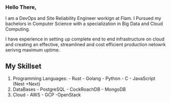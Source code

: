 ### Hello There,

I am a DevOps and Site Reliability Engineer workign at Flam. I Pursued my bachelors in Computer Science with a specialization in Big Data and Cloud Computing. 

I have experience in setting up complete end to end infrastructure on cloud and creating an effective, streamlined and cost efficient production netowrk serivng maximum uptime.

## My Skillset
1. Programming Languages:
         - Rust
         - Golang
         - Python
         - C
         - JavaScript (Nest +Next)
2. DataBases
         - PostgreSQL
         - CockRoachDB
         - MongoDB
3. Cloud
         - AWS
         - GCP
         -OpenStack
